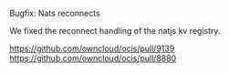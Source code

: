 Bugfix: Nats reconnects

We fixed the reconnect handling of the natjs kv registry.

https://github.com/owncloud/ocis/pull/9139
https://github.com/owncloud/ocis/pull/8880
